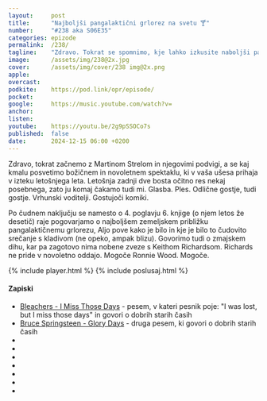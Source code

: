 ```yaml
---
layout: 	post
title:  	"Najboljši pangalaktični grlorez na svetu 🍸"
number: 	"#238 aka S06E35"
categories:	epizode
permalink:	/238/
tagline: 	"Zdravo. Tokrat se spomnimo, kje lahko izkusite naboljši pangalaktični grlorez na svetu. Blizu je, v Grčiji, na otoku Ios, v Slammer baru."
image:		/assets/img/238@2x.jpg
cover:		/assets/img/cover/238 img@2x.png
apple:		
overcast:	
podkite:	https://pod.link/opr/episode/
pocket:		
google:		https://music.youtube.com/watch?v=
anchor:		
listen:		
youtube:	https://youtu.be/2g9pSSOCo7s
published:	false
date: 		2024-12-15 06:00 +0200
---
```


Zdravo, tokrat začnemo z Martinom Strelom in njegovimi podvigi, a se kaj kmalu posvetimo božičnem in novoletnem spektaklu, ki v vaša ušesa prihaja v izteku letošnjega leta. Letošnja zadnji dve bosta očitno res nekaj posebnega, zato ju komaj čakamo tudi mi. Glasba. Ples. Odlične gostje, tudi gostje. Vrhunski voditelji. Gostujoči komiki. 

Po čudnem naključju se namesto o 4. poglavju 6. knjige (o njem letos že desetič) raje pogovarjamo o najboljšem zemeljskem približku pangalaktičnemu grlorezu, Aljo pove kako je bilo in kje je bilo to čudovito srečanje s kladivom (ne opeko, ampak blizu). Govorimo tudi o zmajskem dihu, kar pa zagotovo nima nobene zveze s Keithom Richardsom. Richards ne pride v novoletno oddajo. Mogoče Ronnie Wood. Mogoče. 

{% include player.html %}
{% include poslusaj.html %}

<!--break-->

#### Zapiski

- [Bleachers - I Miss Those Days](https://www.youtube.com/watch?v=qQy12GH1Fl4) - pesem, v kateri pesnik poje: "I was lost, but I miss those days" in govori o dobrih starih časih 
- [Bruce Springsteen - Glory Days](https://www.youtube.com/watch?v=6vQpW9XRiyM) - druga pesem, ki govori o dobrih starih časih
- []()
- []()
- []()
- []()
- []()
- []()
- []()